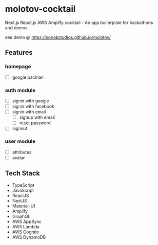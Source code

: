 # molotov-cocktail

Next.js React.js AWS Amplify cocktail - An app boilerplate for hackathons and demos

see demo @ https://sonabstudios.github.io/molotov/

## Features

### homepage

- [ ] google pacman

### auth module

- [ ] signin with google
- [ ] signin with facebook
- [ ] signin with email
  - [ ] signup with email
  - [ ] reset password
- [ ] signout

### user module

- [ ] attributes
- [ ] avatar

## Tech Stack

- TypeScript
- JavaScript
- ReactJS
- NextJS
- Material-UI
- Amplify
- GraphQL
- AWS AppSync
- AWS Lambda
- AWS Cognito
- AWS DynamoDB
